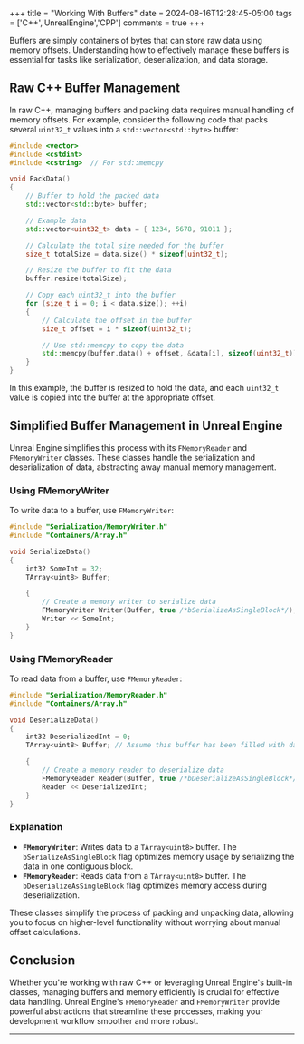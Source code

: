 
+++
title = "Working With Buffers"
date = 2024-08-16T12:28:45-05:00
tags = ['C++','UnrealEngine','CPP']
comments = true
+++


Buffers are simply containers of bytes that can store raw data using memory offsets. Understanding how to effectively manage these buffers is essential for tasks like serialization, deserialization, and data storage.

## Raw C++ Buffer Management

In raw C++, managing buffers and packing data requires manual handling of memory offsets. For example, consider the following code that packs several `uint32_t` values into a `std::vector<std::byte>` buffer:

```cpp
#include <vector>
#include <cstdint>
#include <cstring>  // For std::memcpy

void PackData()
{
    // Buffer to hold the packed data
    std::vector<std::byte> buffer;

    // Example data
    std::vector<uint32_t> data = { 1234, 5678, 91011 };

    // Calculate the total size needed for the buffer
    size_t totalSize = data.size() * sizeof(uint32_t);

    // Resize the buffer to fit the data
    buffer.resize(totalSize);

    // Copy each uint32_t into the buffer
    for (size_t i = 0; i < data.size(); ++i)
    {
        // Calculate the offset in the buffer
        size_t offset = i * sizeof(uint32_t);

        // Use std::memcpy to copy the data
        std::memcpy(buffer.data() + offset, &data[i], sizeof(uint32_t));
    }
}
```

In this example, the buffer is resized to hold the data, and each `uint32_t` value is copied into the buffer at the appropriate offset.

## Simplified Buffer Management in Unreal Engine

Unreal Engine simplifies this process with its `FMemoryReader` and `FMemoryWriter` classes. These classes handle the serialization and deserialization of data, abstracting away manual memory management.

### Using **FMemoryWriter**

To write data to a buffer, use `FMemoryWriter`:

```cpp
#include "Serialization/MemoryWriter.h"
#include "Containers/Array.h"

void SerializeData()
{
    int32 SomeInt = 32;
    TArray<uint8> Buffer;

    {
        // Create a memory writer to serialize data
        FMemoryWriter Writer(Buffer, true /*bSerializeAsSingleBlock*/);
        Writer << SomeInt;
    }
}
```

### Using **FMemoryReader**

To read data from a buffer, use `FMemoryReader`:

```cpp
#include "Serialization/MemoryReader.h"
#include "Containers/Array.h"

void DeserializeData()
{
    int32 DeserializedInt = 0;
    TArray<uint8> Buffer; // Assume this buffer has been filled with data

    {
        // Create a memory reader to deserialize data
        FMemoryReader Reader(Buffer, true /*bDeserializeAsSingleBlock*/);
        Reader << DeserializedInt;
    }
}
```

### Explanation

- **`FMemoryWriter`**: Writes data to a `TArray<uint8>` buffer. The `bSerializeAsSingleBlock` flag optimizes memory usage by serializing the data in one contiguous block.
- **`FMemoryReader`**: Reads data from a `TArray<uint8>` buffer. The `bDeserializeAsSingleBlock` flag optimizes memory access during deserialization.

These classes simplify the process of packing and unpacking data, allowing you to focus on higher-level functionality without worrying about manual offset calculations.

## Conclusion

Whether you're working with raw C++ or leveraging Unreal Engine's built-in classes, managing buffers and memory efficiently is crucial for effective data handling. Unreal Engine's `FMemoryReader` and `FMemoryWriter` provide powerful abstractions that streamline these processes, making your development workflow smoother and more robust.

--- 

